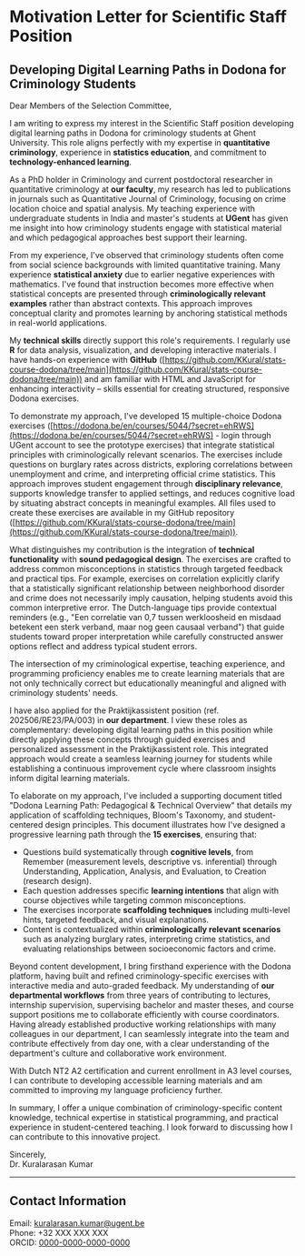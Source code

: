 # Motivation Letter for Scientific Staff Position
## Developing Digital Learning Paths in Dodona for Criminology Students

Dear Members of the Selection Committee,

I am writing to express my interest in the Scientific Staff position developing digital learning paths in Dodona for criminology students at Ghent University. This role aligns perfectly with my expertise in **quantitative criminology**, experience in **statistics education**, and commitment to **technology-enhanced learning**.

As a PhD holder in Criminology and current postdoctoral researcher in quantitative criminology at **our faculty**, my research has led to publications in journals such as Quantitative Journal of Criminology, focusing on crime location choice and spatial analysis. My teaching experience with undergraduate students in India and master's students at **UGent** has given me insight into how criminology students engage with statistical material and which pedagogical approaches best support their learning.

From my experience, I've observed that criminology students often come from social science backgrounds with limited quantitative training. Many experience **statistical anxiety** due to earlier negative experiences with mathematics. I've found that instruction becomes more effective when statistical concepts are presented through **criminologically relevant examples** rather than abstract contexts. This approach improves conceptual clarity and promotes learning by anchoring statistical methods in real-world applications.

My **technical skills** directly support this role's requirements. I regularly use **R** for data analysis, visualization, and developing interactive materials. I have hands-on experience with **GitHub** ([https://github.com/KKural/stats-course-dodona/tree/main](https://github.com/KKural/stats-course-dodona/tree/main)) and am familiar with HTML and JavaScript for enhancing interactivity – skills essential for creating structured, responsive Dodona exercises.

To demonstrate my approach, I've developed 15 multiple-choice Dodona exercises ([https://dodona.be/en/courses/5044/?secret=ehRWS](https://dodona.be/en/courses/5044/?secret=ehRWS) - login through UGent account to see the prototype exercises) that integrate statistical principles with criminologically relevant scenarios. The exercises include questions on burglary rates across districts, exploring correlations between unemployment and crime, and interpreting official crime statistics. This approach improves student engagement through **disciplinary relevance**, supports knowledge transfer to applied settings, and reduces cognitive load by situating abstract concepts in meaningful examples. All files used to create these exercises are available in my GitHub repository ([https://github.com/KKural/stats-course-dodona/tree/main](https://github.com/KKural/stats-course-dodona/tree/main)).

What distinguishes my contribution is the integration of **technical functionality** with **sound pedagogical design**. The exercises are crafted to address common misconceptions in statistics through targeted feedback and practical tips. For example, exercises on correlation explicitly clarify that a statistically significant relationship between neighborhood disorder and crime does not necessarily imply causation, helping students avoid this common interpretive error. The Dutch-language tips provide contextual reminders (e.g., "Een correlatie van 0,7 tussen werkloosheid en misdaad betekent een sterk verband, maar nog geen causaal verband") that guide students toward proper interpretation while carefully constructed answer options reflect and address typical student errors.

The intersection of my criminological expertise, teaching experience, and programming proficiency enables me to create learning materials that are not only technically correct but educationally meaningful and aligned with criminology students' needs.

I have also applied for the Praktijkassistent position (ref. 202506/RE23/PA/003) in **our department**. I view these roles as complementary: developing digital learning paths in this position while directly applying these concepts through guided exercises and personalized assessment in the Praktijkassistent role. This integrated approach would create a seamless learning journey for students while establishing a continuous improvement cycle where classroom insights inform digital learning materials.

To elaborate on my approach, I've included a supporting document titled "Dodona Learning Path: Pedagogical & Technical Overview" that details my application of scaffolding techniques, Bloom's Taxonomy, and student-centered design principles. This document illustrates how I've designed a progressive learning path through the **15 exercises**, ensuring that:

- Questions build systematically through **cognitive levels**, from Remember (measurement levels, descriptive vs. inferential) through Understanding, Application, Analysis, and Evaluation, to Creation (research design).
- Each question addresses specific **learning intentions** that align with course objectives while targeting common misconceptions.
- The exercises incorporate **scaffolding techniques** including multi-level hints, targeted feedback, and visual explanations.
- Content is contextualized within **criminologically relevant scenarios** such as analyzing burglary rates, interpreting crime statistics, and evaluating relationships between socioeconomic factors and crime.

Beyond content development, I bring firsthand experience with the Dodona platform, having built and refined criminology-specific exercises with interactive media and auto-graded feedback. My understanding of **our departmental workflows** from three years of contributing to lectures, internship supervision, supervising bachelor and master theses, and course support positions me to collaborate efficiently with course coordinators. Having already established productive working relationships with many colleagues in our department, I can seamlessly integrate into the team and contribute effectively from day one, with a clear understanding of the department's culture and collaborative work environment.

With Dutch NT2 A2 certification and current enrollment in A3 level courses, I can contribute to developing accessible learning materials and am committed to improving my language proficiency further.

In summary, I offer a unique combination of criminology-specific content knowledge, technical expertise in statistical programming, and practical experience in student-centered teaching. I look forward to discussing how I can contribute to this innovative project.

Sincerely,  
Dr. Kuralarasan Kumar

---

## Contact Information
Email: kuralarasan.kumar@ugent.be  
Phone: +32 XXX XXX XXX  
ORCID: [0000-0000-0000-0000](https://orcid.org/0000-0000-0000-0000)
